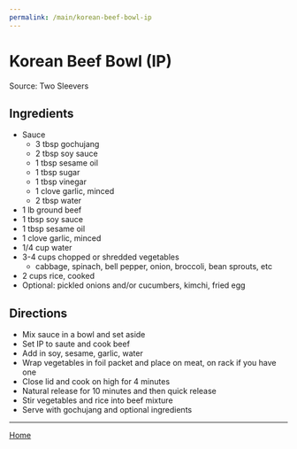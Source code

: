 ```yaml
---
permalink: /main/korean-beef-bowl-ip
---
```

# Korean Beef Bowl (IP)

Source: Two Sleevers

## Ingredients

- Sauce
  - 3 tbsp gochujang
  - 2 tbsp soy sauce
  - 1 tbsp sesame oil
  - 1 tbsp sugar
  - 1 tbsp vinegar
  - 1 clove garlic, minced
  - 2 tbsp water
- 1 lb ground beef
- 1 tbsp soy sauce
- 1 tbsp sesame oil
- 1 clove garlic, minced
- 1/4 cup water
- 3-4 cups chopped or shredded vegetables
  - cabbage, spinach, bell pepper, onion, broccoli, bean sprouts, etc
- 2 cups rice, cooked
- Optional: pickled onions and/or cucumbers, kimchi, fried egg

## Directions

- Mix sauce in a bowl and set aside
- Set IP to saute and cook beef
- Add in soy, sesame, garlic, water
- Wrap vegetables in foil packet and place on meat, on rack if you have one
- Close lid and cook on high for 4 minutes
- Natural release for 10 minutes and then quick release
- Stir vegetables and rice into beef mixture
- Serve with gochujang and optional ingredients

---

[Home](https://thomasjbarrett82.github.io)
